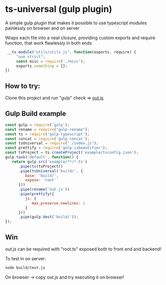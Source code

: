 # ts-universal (gulp plugin)

A simple gulp plugin that makes it possible to use typescript modules painlessly on browser and on server

Wraps each file into a neat closure, providing custom exports and require function, that work flawlessly in both ends
```js
 __ts.module("utils/utils.js", function(exports, require) {
     "use strict";
     const misc = require('./misc');
     exports.something = {};
})
```

## How to try:
Clone this project and run "gulp" check => [out.js](build/out.js#L63)

## Gulp Build example

```js
const gulp = require('gulp');
const rename = require("gulp-rename");
const ts = require('gulp-typescript');
const concat = require('gulp-concat');
const tsUniversal = require("./index.js");
const prettify = require('gulp-jsbeautifier');
const tsProject = ts.createProject('example/tsconfig.json');
gulp.task('default', function() {
   return gulp.src('example/**/*.ts')
      .pipe(ts(tsProject))
      .pipe(tsUniversal('build/', {
         base: 'build/',
         expose: 'root'
      }))
      .pipe(rename('out.js'))
      .pipe(prettify({
         js: {
            max_preserve_newlines: 1
         }
      }))
      .pipe(gulp.dest('build/'));
});
```

## Win

*out.js* can be required with "root.ts" exposed both to front end and backend!

To test in on server:

```bash
node build/test.js
```

On browser -> copy out.js and try executing it on browser!
